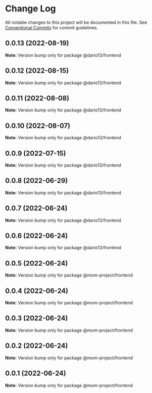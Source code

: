 # Change Log

All notable changes to this project will be documented in this file.
See [Conventional Commits](https://conventionalcommits.org) for commit guidelines.

## 0.0.13 (2022-08-19)

**Note:** Version bump only for package @dario13/frontend





## 0.0.12 (2022-08-15)

**Note:** Version bump only for package @dario13/frontend





## 0.0.11 (2022-08-08)

**Note:** Version bump only for package @dario13/frontend





## 0.0.10 (2022-08-07)

**Note:** Version bump only for package @dario13/frontend





## 0.0.9 (2022-07-15)

**Note:** Version bump only for package @dario13/frontend





## 0.0.8 (2022-06-29)

**Note:** Version bump only for package @dario13/frontend





## 0.0.7 (2022-06-24)

**Note:** Version bump only for package @dario13/frontend





## 0.0.6 (2022-06-24)

**Note:** Version bump only for package @dario13/frontend





## 0.0.5 (2022-06-24)

**Note:** Version bump only for package @mom-project/frontend





## 0.0.4 (2022-06-24)

**Note:** Version bump only for package @mom-project/frontend





## 0.0.3 (2022-06-24)

**Note:** Version bump only for package @mom-project/frontend





## 0.0.2 (2022-06-24)

**Note:** Version bump only for package @mom-project/frontend





## 0.0.1 (2022-06-24)

**Note:** Version bump only for package @mom-project/frontend
